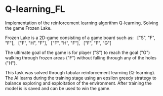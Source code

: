 # Q-learning_FL
Implementation of the reinforcement learning algorithm Q-learning. Solving the game Frozen Lake.


Frozen Lake is a 2D-game consisting of a game board such as: 
&nbsp; 
["S", "F", "F"],
&nbsp;
["F", "H", "F"],
&nbsp;
["F", "H", "F"],
&nbsp;
["F", "F", "G"]

The ultimate goal of the game is for player ("S") to reach the goal ("G") walking through frozen areas ("F") without
falling through any of the holes ("H"). 

This task was solved through tabular reinforcement learning (Q-learning). The AI learns during the training stage using
an epsilon greedy strategy to balance exploring and exploitation of the environment. After training the model is is saved and
can be used to win the game. 
